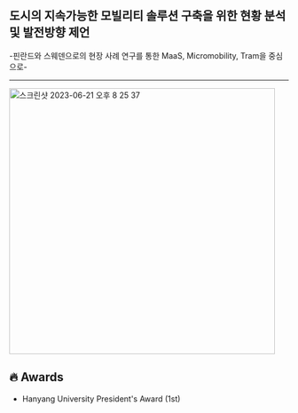 ## 도시의 지속가능한 모빌리티 솔루션 구축을 위한 현황 분석 및 발전방향 제언
-핀란드와 스웨덴으로의 현장 사례 연구를 통한 MaaS, Micromobility, Tram을 중심으로-




<hr>
<img width="479" alt="스크린샷 2023-06-21 오후 8 25 37" src="https://github.com/sehee-jeong/Tram_location/assets/76215009/57364791-0589-4ad0-8370-0a23916b1f13">


## 🔥 Awards
- Hanyang University President's Award (1st)
